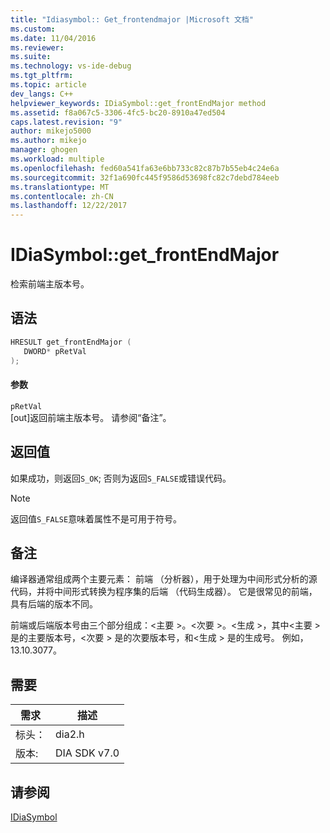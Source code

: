 ```yaml
---
title: "Idiasymbol:: Get_frontendmajor |Microsoft 文档"
ms.custom: 
ms.date: 11/04/2016
ms.reviewer: 
ms.suite: 
ms.technology: vs-ide-debug
ms.tgt_pltfrm: 
ms.topic: article
dev_langs: C++
helpviewer_keywords: IDiaSymbol::get_frontEndMajor method
ms.assetid: f8a067c5-3306-4fc5-bc20-8910a47ed504
caps.latest.revision: "9"
author: mikejo5000
ms.author: mikejo
manager: ghogen
ms.workload: multiple
ms.openlocfilehash: fed60a541fa63e6bb733c82c87b7b55eb4c24e6a
ms.sourcegitcommit: 32f1a690fc445f9586d53698fc82c7debd784eeb
ms.translationtype: MT
ms.contentlocale: zh-CN
ms.lasthandoff: 12/22/2017
---
```

# <a name="idiasymbolgetfrontendmajor"></a>IDiaSymbol::get_frontEndMajor
检索前端主版本号。  
  
## <a name="syntax"></a>语法  
  
```C++  
HRESULT get_frontEndMajor (   
   DWORD* pRetVal  
);  
```  
  
#### <a name="parameters"></a>参数  
 `pRetVal`  
 [out]返回前端主版本号。 请参阅“备注”。  
  
## <a name="return-value"></a>返回值  
 如果成功，则返回`S_OK`; 否则为返回`S_FALSE`或错误代码。  
  
> [!NOTE]
>  返回值`S_FALSE`意味着属性不是可用于符号。  
  
## <a name="remarks"></a>备注  
 编译器通常组成两个主要元素： 前端 （分析器），用于处理为中间形式分析的源代码，并将中间形式转换为程序集的后端 （代码生成器）。 它是很常见的前端，具有后端的版本不同。  
  
 前端或后端版本号由三个部分组成：\<主要 >。\<次要 >。\<生成 >，其中\<主要 > 是的主要版本号，\<次要 > 是的次要版本号，和\<生成 > 是的生成号。 例如，13.10.3077。  
  
## <a name="requirements"></a>需要  
  
|需求|描述|  
|-----------------|-----------------|  
|标头：|dia2.h|  
|版本:|DIA SDK v7.0|  
  
## <a name="see-also"></a>请参阅  
 [IDiaSymbol](../../debugger/debug-interface-access/idiasymbol.md)